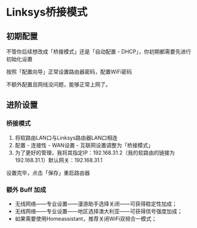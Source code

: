 # Linksys桥接模式

## 初期配置

不管你后续想改成「桥接模式」还是「自动配置 - DHCP」，你初期都需要先进行初始化设置

按照「配置向导」正常设置路由器密码，配置WiFi密码

不额外配置且网线没问题，能够正常上网了。

## 进阶设置

### 桥接模式

1. 将软路由LAN口与Linksys路由器LAN口相连
2. 配置 - 连接性 - WAN设置 - 互联网设置调整为「桥接模式」
3. 为了更好的管理，我将其指定IP：192.168.31.2（我的软路由的链接为192.168.31.1）默认网关：192.168.31.1

设置完毕，点击「保存」重启路由器

### 额外 Buff 加成

* 无线网络——专业设置——漫游助手选择关闭——可获得稳定性加成；
* 无线网络——专业设置——地区选择澳大利亚——可获得信号强度加成；
* 如果需要使用Homeassistant，推荐关闭WiFi双频合一模式；
